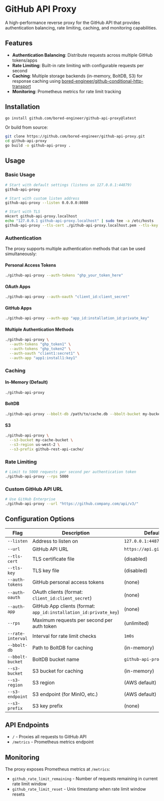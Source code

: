 # GitHub API Proxy

A high-performance reverse proxy for the GitHub API that provides authentication balancing, rate limiting, caching, and monitoring capabilities.

## Features

- **Authentication Balancing**: Distribute requests across multiple GitHub tokens/apps
- **Rate Limiting**: Built-in rate limiting with configurable requests per second
- **Caching**: Multiple storage backends (in-memory, BoltDB, S3) for response caching using [bored-engineer/github-conditional-http-transport](https://github.com/bored-engineer/github-conditional-http-transport)
- **Monitoring**: Prometheus metrics for rate limit tracking

## Installation

```bash
go install github.com/bored-engineer/github-api-proxy@latest
```

Or build from source:

```bash
git clone https://github.com/bored-engineer/github-api-proxy.git
cd github-api-proxy
go build -o github-api-proxy .
```

## Usage

### Basic Usage

```bash
# Start with default settings (listens on 127.0.0.1:44879)
github-api-proxy

# Start with custom listen address
github-api-proxy --listen 0.0.0.0:8080

# Start with TLS
mkcert github-api-proxy.localhost
echo "127.0.0.1 github-api-proxy.localhost" | sudo tee -a /etc/hosts
github-api-proxy --tls-cert ./github-api-proxy.localhost.pem --tls-key ./github-api-proxy.localhost-key.pem
```

### Authentication

The proxy supports multiple authentication methods that can be used simultaneously:

#### Personal Access Tokens
```bash
./github-api-proxy --auth-tokens "ghp_your_token_here"
```

#### OAuth Apps
```bash
./github-api-proxy --auth-oauth "client_id:client_secret"
```

#### GitHub Apps
```bash
./github-api-proxy --auth-app "app_id:installation_id:private_key"
```

#### Multiple Authentication Methods
```bash
./github-api-proxy \
  --auth-tokens "ghp_token1" \
  --auth-tokens "ghp_token2" \
  --auth-oauth "client1:secret1" \
  --auth-app "app1:install1:key1"
```

### Caching

#### In-Memory (Default)
```bash
./github-api-proxy
```

#### BoltDB
```bash
./github-api-proxy --bbolt-db /path/to/cache.db --bbolt-bucket my-bucket
```

#### S3
```bash
./github-api-proxy \
  --s3-bucket my-cache-bucket \
  --s3-region us-west-2 \
  --s3-prefix github-rest-api-cache/
```

### Rate Limiting

```bash
# Limit to 5000 requests per second per authentication token
./github-api-proxy --rps 5000
```

### Custom GitHub API URL

```bash
# Use GitHub Enterprise
./github-api-proxy --url "https://github.company.com/api/v3/"
```

## Configuration Options

| Flag | Description | Default |
|------|-------------|---------|
| `--listen` | Address to listen on | `127.0.0.1:44879` |
| `--url` | GitHub API URL | `https://api.github.com/` |
| `--tls-cert` | TLS certificate file | (disabled) |
| `--tls-key` | TLS key file | (disabled) |
| `--auth-tokens` | GitHub personal access tokens | (none) |
| `--auth-oauth` | OAuth clients (format: `client_id:client_secret`) | (none) |
| `--auth-app` | GitHub App clients (format: `app_id:installation_id:private_key`) | (none) |
| `--rps` | Maximum requests per second per auth token | (unlimited) |
| `--rate-interval` | Interval for rate limit checks | `1m0s` |
| `--bbolt-db` | Path to BoltDB for caching | (in-memory) |
| `--bbolt-bucket` | BoltDB bucket name | `github-api-proxy` |
| `--s3-bucket` | S3 bucket for caching | (in-memory) |
| `--s3-region` | S3 region | (AWS default) |
| `--s3-endpoint` | S3 endpoint (for MinIO, etc.) | (AWS default) |
| `--s3-prefix` | S3 key prefix | (none) |

## API Endpoints

- `/` - Proxies all requests to GitHub API
- `/metrics` - Prometheus metrics endpoint

## Monitoring

The proxy exposes Prometheus metrics at `/metrics`:

- `github_rate_limit_remaining` - Number of requests remaining in current rate limit window
- `github_rate_limit_reset` - Unix timestamp when rate limit window resets
